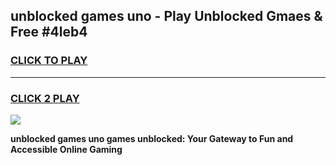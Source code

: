 
## unblocked games uno - Play Unblocked Gmaes & Free #4leb4
<h3>
<a href="https://news.freeplayer.one?title=unblocked_games_uno&ref=03M">CLICK TO PLAY</a></h3>
<hr>

<h3>
<a href="https://news.freeplayer.one?title=unblocked_games_uno&ref=03M">CLICK 2 PLAY</a>
  
</h3>

<a href="https://news.freeplayer.one?title=unblocked_games_uno&ref=03M"><img src="https://clearcache.store/games.png"></a>


**unblocked games uno games unblocked: Your Gateway to Fun and Accessible Online Gaming**
